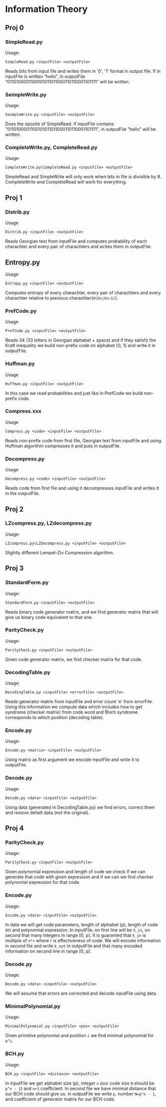 # Information Theory

## Proj 0

### SimpleRead.py

Usage:

```
SimpleRead.py <inputFile> <outputFile>
```

Reads bits from input file and writes them in '0', '1' format in output file. If in inputFile is written “hello”,
in outputFile “0110100001100101011011000110110001101111” will be written.

### SeimpleWrite.py

Usage:

```
SeimpleWrite.py <inputFile> <outputFile>
```

Does the oposite of SimpleRead. If inputFile contains "0110100001100101011011000110110001101111", in outputFile "hello" will be written.

### CompleteWrite.py, CompleteRead.py

Usage:

```
CompleteWrite.py\CompleteRead.py <inputFile> <outputFile>
```

SimpleRead and SimpleWrite will only work when bits in file is divisible by 8. CompleteWrite and CompleteRead will work for everything.

## Proj 1

### Distrib.py

Usage
```
Distrib.py <inputFile> <outputFile>
```

Reads Georgian text from inputFile and computes probability of each charachter and every pair of charachters and writes them in outputFile.

## Entropy.py

Usage
```
Entropy.py <inputFile> <outputFile>
```
Computes entropy of every charachter, every pair of charachters and every charachter relative to previous charachter(`H(Xn∣Xn−1)`).

### PrefCode.py

Usage
```
PrefCode.py <inputFile> <outputFile>
```

Reads 34 (33 letters in Georgian alphabet + space) and if they satisfy the Kraft inequality we build non-prefix code on alphabet {0, 1} and write it in outputFile.

### Huffman.py

Usage
```
Huffman.py <inputFile> <outputFile>
```

In this case we read probabilities and just like in PrefCode we build non-prefix code.

### Compress.xxx

Usage
```
Compress.py <code> <inputFile> <outputFile>
```

Reads non-prefix code from first file, Georgian text from inputFile and using Huffman algorithm compresses it and puts in outputFile.

### Decompress.py

Usage
```
Decompress.py <code> <inputFile> <outputFile>
```

Reads code from first file and using it decompresses inputFile and writes it in the outputFile.

## Proj 2

### LZcompress.py,  LZdecompress.py

Usage:

```
LZcompress.py\LZdecompress.py <inputFile> <outputFile>
```

Slightly different Lempel–Ziv Compression algorithm.

## Proj 3

### StandardForm.py

Usage:

```
StandardForm.py <inputFile> <outputFile>
```

Reads binary code generator matrix, and we find generator matrix that will give us binary code equivalent to that one.

### ParityCheck.py

Usage:

```
ParityCheck.py <inputFile> <outputFile>
```

Given code generator matrix, we find checker matrix for that code.

### DecodingTable.py

Usage:

```
DecodingTable.py <inputFile> <errorFile> <outputFile>
```
Reads generator matrix from inputFile and error count 'e' from errorFile. Using this information we compute data which includes 
how to get syndrome (checker matrix) from code word and წhich syndrome corresponds to which position (decoding table).

### Encode.py

Usage:

```
Encode.py <matrix> <inputFile> <outputFile>
```

Using matrix as first argument we encode inputFile and write it to outputFile.

### Decode.py

Usage:

```
Decode.py <data> <inputFile> <outputFile>
```

Using data (generated in DecodingTable.py) we find errors, correct them and restore defailt data (not the original).

## Proj 4

### ParityCheck.py

Usage:

```
ParityCheck.py <inputFile> <outputFile>
```

Given polynomial expression and length of code we check if we can generate that code with given expression and if we can we find 
checker polynomial expression for that code.

### Encode.py

Usage:

```
Encode.py <data> <inputFile> <outputFile>
```

In data we will get code parameters, length of alphabet (p), length of code (n) and polynomial expression. In inputFile, on first line will 
be `k_in`, on second that many integers in range [0, p]. It is guaranted that `k_in` is multiple of `n*r` where r is effectiveness of code.
We will encode information in second file and write `k_out` in outputFile and that many encoded information on second line in range [0, p].

### Decode.py

Usage:

```
Decode.py <data> <inputFile> <outputFile>
```

We will assume that errors are corrected and decode inputFile using data.

### MinimalPolynomial.py

Usage:

```
MinimalPolynomial.py <inputFile> <pos> <outputFile>
```

Given primitive polynomial and position `i` we find minimal polynomial for `α^i`.

### BCH.py

Usage:

```
BCH.py <inputFile> <distance> <outputFile>
```

In inputFile we get alphabet size (p), integer `n` (our code size `N` should be `p^n - 1`) and `n+1` coefficient. In second file we have
minimal distance that our BCH code should give us. in outputFile we write `p`, number `N=p^n - 1`, and coefficient of generator matrix for our BCH code.
